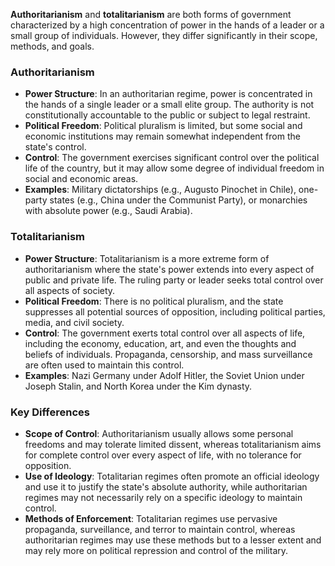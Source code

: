 **Authoritarianism** and **totalitarianism** are both forms of government characterized by a high concentration of power in the hands of a leader or a small group of individuals. However, they differ significantly in their scope, methods, and goals.

### Authoritarianism
- **Power Structure**: In an authoritarian regime, power is concentrated in the hands of a single leader or a small elite group. The authority is not constitutionally accountable to the public or subject to legal restraint.
- **Political Freedom**: Political pluralism is limited, but some social and economic institutions may remain somewhat independent from the state's control.
- **Control**: The government exercises significant control over the political life of the country, but it may allow some degree of individual freedom in social and economic areas.
- **Examples**: Military dictatorships (e.g., Augusto Pinochet in Chile), one-party states (e.g., China under the Communist Party), or monarchies with absolute power (e.g., Saudi Arabia).

### Totalitarianism
- **Power Structure**: Totalitarianism is a more extreme form of authoritarianism where the state's power extends into every aspect of public and private life. The ruling party or leader seeks total control over all aspects of society.
- **Political Freedom**: There is no political pluralism, and the state suppresses all potential sources of opposition, including political parties, media, and civil society.
- **Control**: The government exerts total control over all aspects of life, including the economy, education, art, and even the thoughts and beliefs of individuals. Propaganda, censorship, and mass surveillance are often used to maintain this control.
- **Examples**: Nazi Germany under Adolf Hitler, the Soviet Union under Joseph Stalin, and North Korea under the Kim dynasty.

### Key Differences
- **Scope of Control**: Authoritarianism usually allows some personal freedoms and may tolerate limited dissent, whereas totalitarianism aims for complete control over every aspect of life, with no tolerance for opposition.
- **Use of Ideology**: Totalitarian regimes often promote an official ideology and use it to justify the state's absolute authority, while authoritarian regimes may not necessarily rely on a specific ideology to maintain control.
- **Methods of Enforcement**: Totalitarian regimes use pervasive propaganda, surveillance, and terror to maintain control, whereas authoritarian regimes may use these methods but to a lesser extent and may rely more on political repression and control of the military.
